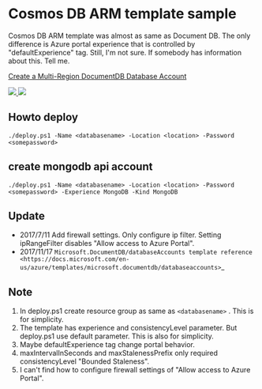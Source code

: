 # Cosmos DB ARM template sample

Cosmos DB ARM template was almost as same as Document DB. The only difference is Azure portal experience that is controlled by "defaultExperience" tag. Still, I'm not sure. If somebody has information about this. Tell me.

[Create a Multi-Region DocumentDB Database Account](https://github.com/Azure/azure-quickstart-templates/tree/master/101-documentdb-account-create-multi-region-account)


<a href="https://portal.azure.com/#create/Microsoft.Template/uri/https%3A%2F%2Fraw.githubusercontent.com%2Ftakekazuomi%2Fcosmosdb-arm-template%2Fmaster%2Fazuredeploy.json" target="_blank">
    <img src="http://azuredeploy.net/deploybutton.png"/>
</a>
<a href="http://armviz.io/#/?load=https%3A%2F%2Fraw.githubusercontent.com%2Ftakekazuomi%2Fcosmosdb-arm-template%2Fmaster%2Fazuredeploy.json" target="_blank">
    <img src="http://armviz.io/visualizebutton.png"/>
</a>

## Howto deploy

```
./deploy.ps1 -Name <databasename> -Location <location> -Password <somepassword>

```

## create mongodb api account

```
./deploy.ps1 -Name <databasename> -Location <location> -Password <somepassword> -Experience MongoDB -Kind MongoDB
```


## Update

* 2017/7/11 Add firewall settings. Only configure ip filter. Setting ipRangeFilter disables "Allow access to Azure Portal".
* 2017/11/17 `Microsoft.DocumentDB/databaseAccounts template reference <https://docs.microsoft.com/en-us/azure/templates/microsoft.documentdb/databaseaccounts>`_

## Note

1. In deploy.ps1 create resource group as same as ``` <databasename> ``` . This is for simplicity.
2. The template has experience and consistencyLevel parameter. But deploy.ps1 use default parameter. This is also for simplicity.
3. Maybe defaultExperience tag change portal behavior.
4. maxIntervalInSeconds and maxStalenessPrefix only required consistencyLevel "Bounded Staleness".
5. I can't find how to configure firewall settings of "Allow access to Azure Portal".
